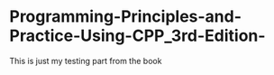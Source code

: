 # Programming-Principles-and-Practice-Using-CPP_3rd-Edition-
This is just my testing part from the book
